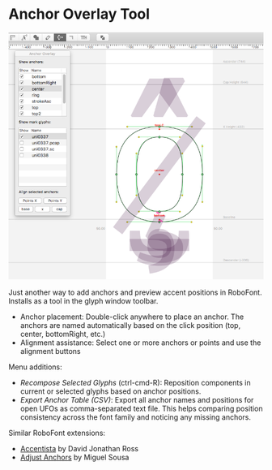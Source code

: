 Anchor Overlay Tool
===================

![](screenshot.png)

Just another way to add anchors and preview accent positions in RoboFont. Installs as a tool in the glyph window toolbar.

* Anchor placement: Double-click anywhere to place an anchor. The anchors are named automatically based on the click position (top, center, bottomRight, etc.)
* Alignment assistance: Select one or more anchors or points and use the alignment buttons

Menu additions:

* *Recompose Selected Glyphs* (ctrl-cmd-R): Reposition components in current or selected glyphs based on anchor positions.
* *Export Anchor Table (CSV)*: Export all anchor names and positions for open UFOs as comma-separated text file. This helps comparing position consistency across the font family and noticing any missing anchors.

Similar RoboFont extensions:

* [Accentista](https://github.com/FontBureau/fbOpenTools/tree/master/Accentista) by David Jonathan Ross
* [Adjust Anchors](https://github.com/adobe-type-tools/robofont-extensions) by Miguel Sousa